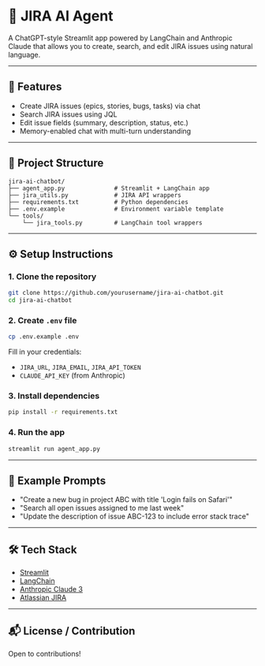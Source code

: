 # 🤖 JIRA AI Agent

A ChatGPT-style Streamlit app powered by LangChain and Anthropic Claude that allows you to create, search, and edit JIRA issues using natural language.

---

## 🚀 Features
- Create JIRA issues (epics, stories, bugs, tasks) via chat
- Search JIRA issues using JQL
- Edit issue fields (summary, description, status, etc.)
- Memory-enabled chat with multi-turn understanding

---

## 📁 Project Structure

```
jira-ai-chatbot/
├── agent_app.py              # Streamlit + LangChain app
├── jira_utils.py             # JIRA API wrappers
├── requirements.txt          # Python dependencies
├── .env.example              # Environment variable template
└── tools/
    └── jira_tools.py         # LangChain tool wrappers
```

---

## ⚙️ Setup Instructions

### 1. Clone the repository
```bash
git clone https://github.com/yourusername/jira-ai-chatbot.git
cd jira-ai-chatbot
```

### 2. Create `.env` file
```bash
cp .env.example .env
```
Fill in your credentials:
- `JIRA_URL`, `JIRA_EMAIL`, `JIRA_API_TOKEN`
- `CLAUDE_API_KEY` (from Anthropic)

### 3. Install dependencies
```bash
pip install -r requirements.txt
```

### 4. Run the app
```bash
streamlit run agent_app.py
```

---

## 🧠 Example Prompts
- "Create a new bug in project ABC with title 'Login fails on Safari'"
- "Search all open issues assigned to me last week"
- "Update the description of issue ABC-123 to include error stack trace"

---

## 🛠 Tech Stack
- [Streamlit](https://streamlit.io/)
- [LangChain](https://www.langchain.com/)
- [Anthropic Claude 3](https://www.anthropic.com/)
- [Atlassian JIRA](https://www.atlassian.com/software/jira)

---

## 📬 License / Contribution
Open to contributions!
